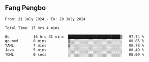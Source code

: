 ## Fang Pengbo

<!--START_SECTION:waka-->

```txt
From: 21 July 2024 - To: 28 July 2024

Total Time: 17 hrs 4 mins

Go           16 hrs 41 mins  ████████████████████████▒   97.74 %
go.mod       8 mins          ▒░░░░░░░░░░░░░░░░░░░░░░░░   00.85 %
YAML         7 mins          ▒░░░░░░░░░░░░░░░░░░░░░░░░   00.78 %
Java         5 mins          ░░░░░░░░░░░░░░░░░░░░░░░░░   00.49 %
TOML         0 secs          ░░░░░░░░░░░░░░░░░░░░░░░░░   00.09 %
```

<!--END_SECTION:waka-->